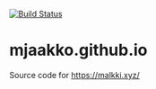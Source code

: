 [![Build Status](https://travis-ci.org/mjaakko/mjaakko.github.io.svg?branch=develop)](https://travis-ci.org/mjaakko/mjaakko.github.io)
# mjaakko.github.io
Source code for https://malkki.xyz/
